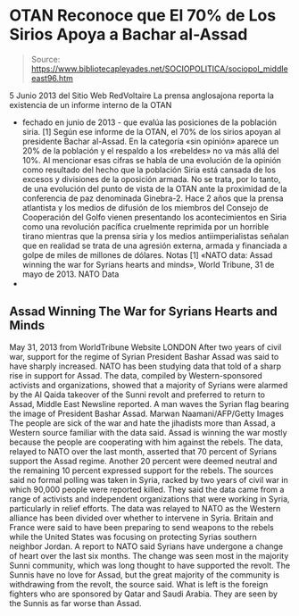 # OTAN Reconoce que El 70% de Los Sirios Apoya a Bachar al-Assad

> Source: https://www.bibliotecapleyades.net/SOCIOPOLITICA/sociopol_middleeast96.htm

5 Junio 2013
del Sitio Web
RedVoltaire
La prensa anglosajona reporta la existencia de un informe interno de la OTAN
- fechado en junio de 2013 - que evalúa las posiciones de la población siria.
[1]
Según ese informe de la OTAN, el 70% de los sirios apoyan al presidente
Bachar al-Assad. En la categoría «sin opinión» aparece un 20% de la
población y el respaldo a los «rebeldes» no va más allá del 10%.
Al mencionar esas cifras se habla de una evolución de la opinión como
resultado del hecho que la población Siria está cansada de los excesos y
divisiones de la oposición armada. No se trata, por lo tanto, de una
evolución del punto de vista de la OTAN ante la proximidad de la conferencia
de paz denominada Ginebra-2.
Hace 2 años que la prensa atlantista y los medios de difusión de los
miembros del Consejo de Cooperación del Golfo vienen presentando los
acontecimientos en Siria como una revolución pacífica cruelmente reprimida
por un horrible tirano mientras que la prensa siria y los medios
antiimperialistas señalan que en realidad se trata de una agresión externa,
armada y financiada a golpe de miles de millones de dólares.
Notas
[1] «NATO data: Assad winning the war for
Syrians hearts and minds»,
World Tribune, 31 de mayo de 2013.
NATO Data
-
Assad Winning The War for Syrians Hearts and Minds
-
May 31, 2013
from
WorldTribune Website
LONDON
After two years of civil war, support for the
regime of Syrian President Bashar Assad was said to have sharply increased.
NATO has been studying data that told of a sharp rise in support for Assad.
The data, compiled by Western-sponsored activists and organizations,
showed that a majority of Syrians were alarmed by the Al Qaida takeover of
the Sunni revolt and preferred to return to Assad,
Middle East Newsline
reported.
A man waves the Syrian
flag
bearing the image of
President Bashar Assad.
Marwan Naamani/AFP/Getty
Images
The people are sick of the war and hate the
jihadists more than Assad, a Western source familiar with the data
said. Assad is winning the war mostly because the people are
cooperating with him against the rebels.
The data, relayed to NATO over the last month,
asserted that 70 percent of Syrians support the Assad regime. Another 20
percent were deemed neutral and the remaining 10 percent expressed support
for the rebels.
The sources said no formal polling was taken in Syria, racked by two years
of civil war in which 90,000 people were reported killed. They said the data
came from a range of activists and independent organizations that were
working in Syria, particularly in relief efforts.
The data was relayed to NATO as the Western alliance has been divided over
whether to intervene in Syria. Britain and France were said to have been
preparing to send weapons to the rebels while the United States was focusing
on protecting Syrias southern neighbor Jordan.
A report to NATO said Syrians have undergone a change of heart over the last
six months.
The change was seen most in the majority Sunni
community, which was long thought to have supported the revolt.
The Sunnis have no love for Assad, but the
great majority of the community is withdrawing from the revolt, the
source said. What is left is the foreign fighters who are sponsored by
Qatar and Saudi Arabia. They are seen by the Sunnis as far worse than
Assad.
